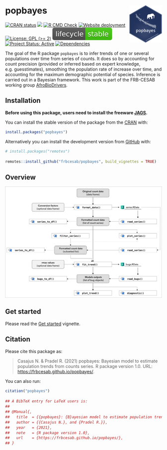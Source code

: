 
<!-- README.md is generated from README.Rmd. Please edit that file -->

# popbayes <img src="man/figures/hexsticker.png" height="120" align="right"/>

<!-- badges: start -->

[![CRAN
status](https://www.r-pkg.org/badges/version/popbayes)](https://CRAN.R-project.org/package=popbayes/)
[![](http://cranlogs.r-pkg.org/badges/grand-total/popbayes?color=blue)](https://cran.r-project.org/package=blue)
[![R CMD
Check](https://github.com/frbcesab/popbayes/actions/workflows/R-CMD-check.yaml/badge.svg)](https://github.com/frbcesab/popbayes/actions/workflows/R-CMD-check.yaml)
[![Website
deployment](https://github.com/frbcesab/popbayes/actions/workflows/pkgdown.yaml/badge.svg)](https://github.com/frbcesab/popbayes/actions/workflows/pkgdown.yaml)
[![License: GPL (>=
2)](https://img.shields.io/badge/License-GPL%20%28%3E%3D%202%29-blue.svg)](https://choosealicense.com/licenses/gpl-2.0/)
[![LifeCycle](man/figures/lifecycle/lifecycle-stable.svg)](https://lifecycle.r-lib.org/articles/stages.html#stable)
[![Project Status:
Active](https://www.repostatus.org/badges/latest/active.svg)](https://www.repostatus.org/#active)
[![Dependencies](https://tinyverse.netlify.com/badge/popbayes)](https://cran.r-project.org/package=popbayes)
<!-- badges: end -->

The goal of the R package `popbayes` is to infer trends of one or
several populations over time from series of counts. It does so by
accounting for count precision (provided or inferred based on expert
knowledge, e.g. guesstimates), smoothing the population rate of increase
over time, and accounting for the maximum demographic potential of
species. Inference is carried out in a Bayesian framework. This work is
part of the FRB-CESAB working group
[AfroBioDrivers](https://www.fondationbiodiversite.fr/en/the-frb-in-action/programs-and-projects/le-cesab/afrobiodrivers/).

## Installation

**Before using this package, users need to install the freeware
[JAGS](https://mcmc-jags.sourceforge.io/).**

You can install the stable version of the package from the
[CRAN](https://cran.r-project.org) with:

``` r
install.packages("popbayes")
```

Alternatively you can install the development version from
[GitHub](https://github.com/) with:

``` r
# install.packages("remotes")

remotes::install_github("frbcesab/popbayes", build_vignettes = TRUE)
```

## Overview

![](vignettes/docs/popbayes-diagram.png)

## Get started

Please read the [Get
started](https://frbcesab.github.io/popbayes/articles/popbayes.html)
vignette.

## Citation

Please cite this package as:

> Casajus N. & Pradel R. (2021) popbayes: Bayesian model to estimate
> population trends from counts series. R package version 1.0. URL:
> <https://frbcesab.github.io/popbayes/>.

You can also run:

``` r
citation("popbayes")

## A BibTeX entry for LaTeX users is:
## 
## @Manual{,
##   title  = {{popbayes}: {B}ayesian model to estimate population trends from counts series,
##   author = {{Casajus N.}, and {Pradel R.}},
##   year   = {2021},
##   note   = {R package version 1.0},
##   url    = {https://frbcesab.github.io/popbayes/},
## }
```

